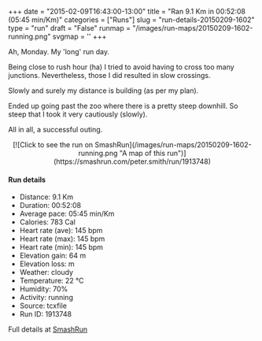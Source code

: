+++
date = "2015-02-09T16:43:00-13:00"
title = "Ran 9.1 Km in 00:52:08 (05:45 min/Km)"
categories = ["Runs"]
slug = "run-details-20150209-1602"
type = "run"
draft = "False"
runmap = "/images/run-maps/20150209-1602-running.png"
svgmap = '<polyline points="96 46, 100 38, 94 37, 90 37, 87 39, 85 39, 82 41, 80 42, 66 54, 61 55, 51 59, 49 59, 46 56, 44 51, 43 50, 39 47, 34 47, 27 50, 25 50, 18 48, 8 43, 0 47, 2 52, 2 60, 3 61, 6 61, 18 62, 18 64, 26 63, 31 62, 35 62, 55 64, 63 63, 68 62, 79 53">'
+++

Ah, Monday. My 'long' run day. 

Being close to rush hour (ha) I tried to avoid having to cross too many junctions. Nevertheless, those I did resulted in slow crossings. 

Slowly and surely my distance is building (as per my plan). 

Ended up going past the zoo where there is a pretty steep downhill. So steep that I took it very cautiously (slowly). 

All in all, a successful outing. 



<!--more-->

<center>
[![Click to see the run on SmashRun](/images/run-maps/20150209-1602-running.png "A map of this run")](https://smashrun.com/peter.smith/run/1913748)
</center>

#### Run details

* Distance: 9.1 Km
* Duration: 00:52:08
* Average pace: 05:45 min/Km
* Calories: 783 Cal
* Heart rate (ave): 145 bpm
* Heart rate (max): 145 bpm
* Heart rate (min): 145 bpm
* Elevation gain: 64 m
* Elevation loss:  m
* Weather: cloudy
* Temperature: 22 &deg;C
* Humidity: 70%
* Activity: running
* Source: tcxfile
* Run ID: 1913748

Full details at [SmashRun](https://smashrun.com/peter.smith/run/1913748)